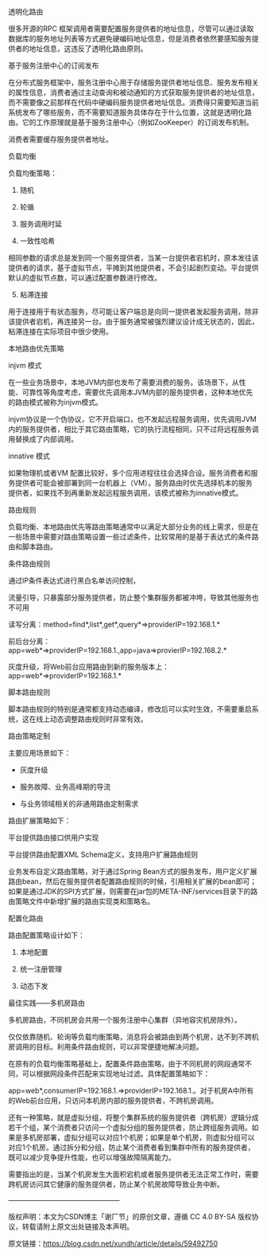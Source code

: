 透明化路由

很多开源的RPC 框架调用者需要配置服务提供者的地址信息，尽管可以通过读取数据库的服务地址列表等方式避免硬编码地址信息，但是消费者依然要感知服务提供者的地址信息，这违反了透明化路由原则。



基于服务注册中心的订阅发布

在分布式服务框架中，服务注册中心用于存储服务提供者地址信息、服务发布相关的属性信息，消费者通过主动查询和被动通知的方式获取服务提供者的地址信息，而不需要像之前那样在代码中硬编码服务提供者地址信息。消费得只需要知道当前系统发布了哪些服务，而不需要知道服务具体存在于什么位置，这就是透明化路由。它的工作原理就是基于服务注册中心（例如ZooKeeper）的订阅发布机制。



消费者需要缓存服务提供者地址。



负载均衡

负载均衡策略： 

1. 随机 

2. 轮循 

3. 服务调用时延 

4. 一致性哈希 

相同参数的请求总是发到同一个服务提供者，当某一台提供者宕机时，原本发往该提供者的请求，基于虚拟节点，平摊到其他提供者，不会引起剧烈变动。平台提供默认的虚拟节点数，可以通过配置参数进行修改。 

5. 粘滞连接 

用于连接用于有状态服务，尽可能让客户端总是向同一提供者发起服务调用，除非该提供者宕机，再连接另一台。由于服务通常被强烈建议设计成无状态的，因此，粘滞连接在实际项目中很少使用。



本地路由优先策略

injvm 模式

在一些业务场景中，本地JVM内部也发布了需要消费的服务。该场景下，从性能、可靠性等角度考虑，需要优先调用本JVM内部的服务提供者，这种本地优先的路由模式被称为injvm模式。 

injvm协议是一个伪协议，它不开启端口，也不发起远程服务调用，优先调用JVM内的服务提供者，相比于其它路由策略，它的执行流程相同，只不过将远程服务调用替换成了内部调用。



innative 模式

如果物理机或者VM 配置比较好，多个应用进程往往会选择合设。服务消费者和服务提供者可能会被部署到同一台机器上（VM）。服务路由时优先选择机本的服务提供者，如果找不到再重新发起远程服务调用，该模式被称为innative模式。



路由规则

负载均衡、本地路由优先等路由策略通常中以满足大部分业务的线上需求，但是在一些场景中需要对路由策略设置一些过滤条件，比较常用的是基于表达式的条件路由和脚本路由。



条件路由规则

通过IP条件表达式进行黑白名单访问控制，

流量引导，只暴露部分服务提供者，防止整个集群服务都被冲垮，导致其他服务也不可用

读写分离：method=find\*,list\*,get\*,query\*=&gt;providerIP=192.168.1.\*

前后台分离：app=web\*=&gt;providerIP=192.168.1.,app=java=&gt;provierIP=192.168.2.\*

灰度升级，将Web前台应用路由到新的服务版本上：app=web\*=&gt;providerIP=192.168.1.\*

脚本路由规则

脚本路由规则的特别是通常都支持动态编译，修改后可以实时生效，不需要重启系统，这在线上动态调整路由规则时非常有效。



路由策略定制

主要应用场景如下： 

- 灰度升级 

- 服务故障、业务高峰期的导流 

- 与业务领域相关的非通用路由定制需求 

路由扩展策略如下：



平台提供路由接口供用户实现

平台提供路由配置XML Schema定义，支持用户扩展路由规则

业务发布自定义路由策略，对于通过Spring Bean方式的服务发布，用户定义扩展路由bean，然后在服务提供者配置路由规则的时候，引用相关扩展的bean即可；如果是通过JDK的SPI方式扩展，则需要在jar包的META-INF/services目录下的路由策略文件中新增扩展的路由实现类和策略名。

配置化路由

路由配置策略设计如下： 

1. 本地配置 

2. 统一注册管理 

3. 动态下发



最佳实践——多机房路由

多机房路由，不同机房会共用一个服务注册中心集群（异地容灾机房除外）。 

仅仅依靠随机、轮询等负载均衡策略，消息将会被路由到两个机房，达不到不跨机房调用的目标。利用条件路由规则，可以非常便捷地解决问题。



在原有的负载均衡策略基础上，配置条件路由策略，由于不同机房的网段通常不同，可以根据网段条件匹配来实现地址过滤。具体配置策略如下： 

app=web\*,consumerIP=192.168.1.=&gt;providerIP=192.168.1.。对于机房A中所有的Web前台应用，只访问本机房内部的服务提供者，不跨机房调用。 

还有一种策略，就是虚拟分组，将整个集群系统的服务提供者（跨机房）逻辑分成若干个组，某个消费者只访问一个虚拟分组的服务提供者，防止跨组服务调用。如果是多机房部署，虚拟分组可以对应1个机房；如果是单个机房，则虚拟分组可以对应1个机房。通过拆分和分组，防止某个消费者看到集群中所有的服务提供者，既可以减少竞争提升性能，也可以增强故障隔离能力。 

需要指出的是，当某个机房发生大面积宕机或者服务提供者无法正常工作时，需要跨机房访问其它健康的服务提供者，防止某个机房故障导致业务中断。

————————————————

版权声明：本文为CSDN博主「谢厂节」的原创文章，遵循 CC 4.0 BY-SA 版权协议，转载请附上原文出处链接及本声明。

原文链接：https://blog.csdn.net/xundh/article/details/59492750

